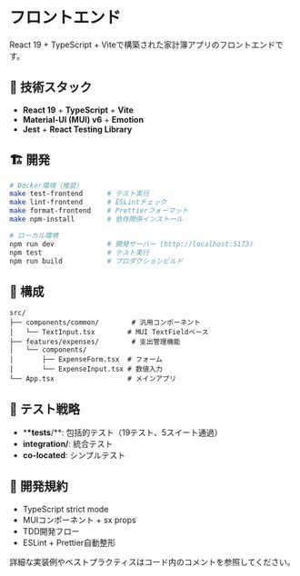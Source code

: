 # フロントエンド

React 19 + TypeScript + Viteで構築された家計簿アプリのフロントエンドです。

## 🚀 技術スタック

- **React 19** + **TypeScript** + **Vite**
- **Material-UI (MUI) v6** + **Emotion**
- **Jest** + **React Testing Library**

## 🏗 開発

```bash
# Docker環境（推奨）
make test-frontend      # テスト実行
make lint-frontend      # ESLintチェック
make format-frontend    # Prettierフォーマット
make npm-install        # 依存関係インストール

# ローカル環境
npm run dev             # 開発サーバー (http://localhost:5173)
npm test                # テスト実行
npm run build           # プロダクションビルド
```

## 📁 構成

```
src/
├── components/common/        # 汎用コンポーネント
│   └── TextInput.tsx        # MUI TextFieldベース
├── features/expenses/        # 支出管理機能
│   └── components/
│       ├── ExpenseForm.tsx  # フォーム
│       └── ExpenseInput.tsx # 数値入力
└── App.tsx                  # メインアプリ
```

## 🧪 テスト戦略

- \***\*tests**/\*\*: 包括的テスト（19テスト、5スイート通過）
- **integration/**: 統合テスト
- **co-located**: シンプルテスト

## 📝 開発規約

- TypeScript strict mode
- MUIコンポーネント + sx props
- TDD開発フロー
- ESLint + Prettier自動整形

詳細な実装例やベストプラクティスはコード内のコメントを参照してください。
